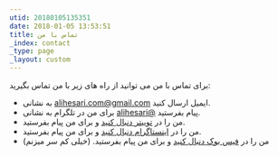 ```yaml
---
utid: 20180105135351
date: 2018-01-05 13:53:51
title: تماس با من
_index: contact
_type: page
_layout: custom
---
```

برای تماس با من می توانید از راه های زیر با من تماس بگیرید:

* به نشانی alihesari.com@gmail.com ایمیل ارسال کنید.
* برای من در تلگرام به نشانی [alihesari@](https://t.me/alihesari) پیام بفرستید.
* من را در [توییتر دنبال کنید](http://twitter.com/aliehesari) و برای من پیام بفرستید.
* من را در [اینستاگرام دنبال کنید](http://instagram.com/aliehesari) و برای من پیام بفرستید.
* من را در [فیس بوک دنبال کنید](http://facebook.com/aliehesari) و برای من پیام بفرستید. (خیلی کم سر میزنم)
